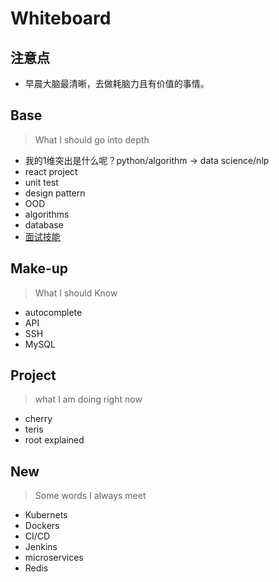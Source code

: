 # Whiteboard

## 注意点

- 早晨大脑最清晰，去做耗脑力且有价值的事情。

## Base 

> What I should go into depth

- 我的1维突出是什么呢？python/algorithm -> data science/nlp
- react project
- unit test
- design pattern
- OOD
- algorithms
- database
- [面试技能](https://github.com/willwang-x/a-growing-cs/tree/master/cornerstone/18-interview)

## Make-up

> What I should Know

- autocomplete
- API
- SSH
- MySQL 

## Project 

> what I am doing right now

- cherry
- teris
- root explained

## New

> Some words I always meet 

- Kubernets
- Dockers
- CI/CD 
- Jenkins
- microservices
- Redis 